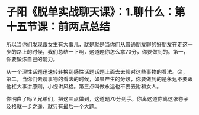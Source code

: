 # 子阳《脱单实战聊天课》：1.聊什么：第十五节课：前两点总结

所以当你们发现跟女生有大事儿，就是就是当你们从普通朋友聊的好朋友在走这一步的路上的时候，我们总结一下啊，这道题你怎么拿70分，你要做到的。第一，你要锻炼自己的能力。

从一个理性话题迅速转转换到感性话题话题上面去去聊对这些事物的看法。😡，第二，当你们去聊事物的看法的时候，如果产生的分歧，你要做到的是永远不要跟他杠大事讲原则，小视讲风格。第三点叫做永远也不要去附和女人。

你明白了吗？兄弟们，把这三点做到，这道题70分到手。你离这道你离这张卷子及格就一步之遥，就只有最后一个大题。

